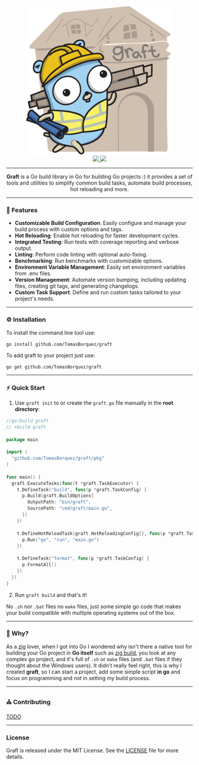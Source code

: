 <div align="center">
	<img alt="Graft logo" src="/images/logo.svg" height="400" /><br />
    <a href="https://pkg.go.dev/github.com/TomasBorquez/graft">
      <img src="https://img.shields.io/badge/%F0%9F%93%9A%20godoc-pkg-00ACD7.svg?color=00ACD7&style=flat-square">
    </a>
    <a href="https://goreportcard.com/report/github.com/TomasBorquez/graft">
      <img src="https://goreportcard.com/badge/github.com/TomasBorquez/graft">
    </a>
</div>

<hr>

<div align="center">
  <b>Graft</b> is a Go build library in Go for building Go projects :) it
  provides a set of tools and utilities to simplify common build tasks, 
  automate build processes, hot reloading and more.
</div>

<hr>

### 🦟 Features

- **Customizable Build Configuration**: Easily configure and manage your build process with custom options and tags.
- **Hot Reloading**: Enable hot reloading for faster development cycles.
- **Integrated Testing**: Run tests with coverage reporting and verbose output.
- **Linting**: Perform code linting with optional auto-fixing.
- **Benchmarking**: Run benchmarks with customizable options.
- **Environment Variable Management**: Easily set environment variables from .env files.
- **Version Management**: Automate version bumping, including updating files, creating git tags, and generating
  changelogs.
- **Custom Task Support**: Define and run custom tasks tailored to your project's needs.

<hr>

### ⚙ Installation

To install the command line tool use:

```shell
go install github.com/TomasBorquez/graft
```

To add graft to your project just use:

```shell
go get github.com/TomasBorquez/graft
```

<hr>

### ⚡ Quick Start

1. Use `graft init` to or create the `graft.go` file manually in the **root directory**:

```go
//go:build graft
// +build graft

package main

import (
  "github.com/TomasBorquez/graft/pkg"
)

func main() {
  graft.ExecuteTasks(func(t *graft.TaskExecutor) {
    t.DefineTask("build", func(p *graft.TaskConfig) {
      p.Build(graft.BuildOptions{
        OutputPath: "bin/graft",
        SourcePath: "cmd/graft/main.go",
      })
    })

    t.DefineHotReloadTask(graft.HotReloadingConfig{}, func(p *graft.TaskConfig) {
      p.Run("go", "run", "main.go")
    })

    t.DefineTask("format", func(p *graft.TaskConfig) {
      p.FormatAll()
    })
  })
}
```

2. Run `graft build` and that's it!

No `.sh` nor `.bat` files no `make` files, just some simple go code that makes your build compatible with multiple
operating systems out of the box.

<hr>

### 🤔 Why?

As a [zig](https://ziglang.org/) lover, when I got into Go I wondered why isn't there a native tool for building your Go
project in **Go itself** such as [zig build](https://ziglang.org/learn/build-system/), you look at any complex go project,
and it's full of `.sh` or `make` files (and `.bat` files if they thought about the Windows users). It didn't really feel right, 
this is why I created **graft**, so I can start a project, add some simple script **in go** and focus on programming and not in setting my build process.

<hr>

### ⛪ Contributing

[TODO](./documentation/TODOS.md)

<hr>

### License

Graft is released under the MIT License. See the [LICENSE](LICENSE) file for more details.
